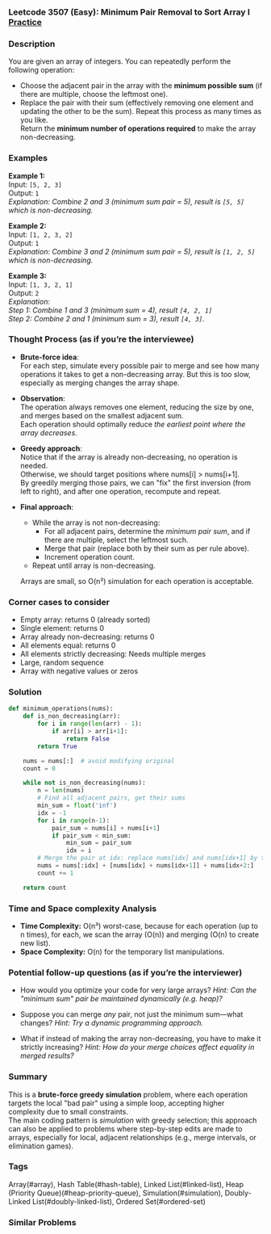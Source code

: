 ### Leetcode 3507 (Easy): Minimum Pair Removal to Sort Array I [Practice](https://leetcode.com/problems/minimum-pair-removal-to-sort-array-i)

### Description  
You are given an array of integers. You can repeatedly perform the following operation:  
- Choose the adjacent pair in the array with the **minimum possible sum** (if there are multiple, choose the leftmost one).
- Replace the pair with their sum (effectively removing one element and updating the other to be the sum).
Repeat this process as many times as you like.  
Return the **minimum number of operations required** to make the array non-decreasing.

### Examples  

**Example 1:**  
Input: `[5, 2, 3]`  
Output: `1`  
*Explanation: Combine 2 and 3 (minimum sum pair = 5), result is `[5, 5]` which is non-decreasing.*

**Example 2:**  
Input: `[1, 2, 3, 2]`  
Output: `1`  
*Explanation: Combine 3 and 2 (minimum sum pair = 5), result is `[1, 2, 5]` which is non-decreasing.*

**Example 3:**  
Input: `[1, 3, 2, 1]`  
Output: `2`  
*Explanation:  
Step 1: Combine 1 and 3 (minimum sum = 4), result `[4, 2, 1]`  
Step 2: Combine 2 and 1 (minimum sum = 3), result `[4, 3]`.*

### Thought Process (as if you’re the interviewee)  
- **Brute-force idea**:  
  For each step, simulate every possible pair to merge and see how many operations it takes to get a non-decreasing array. But this is too slow, especially as merging changes the array shape.

- **Observation**:  
  The operation always removes one element, reducing the size by one, and merges based on the smallest adjacent sum.  
  Each operation should optimally reduce *the earliest point where the array decreases*.

- **Greedy approach**:  
  Notice that if the array is already non-decreasing, no operation is needed.  
  Otherwise, we should target positions where nums[i] > nums[i+1].  
  By greedily merging those pairs, we can "fix" the first inversion (from left to right), and after one operation, recompute and repeat.

- **Final approach**:  
  - While the array is not non-decreasing:
    - For all adjacent pairs, determine the *minimum pair sum*, and if there are multiple, select the leftmost such.
    - Merge that pair (replace both by their sum as per rule above).
    - Increment operation count.
  - Repeat until array is non-decreasing.

  Arrays are small, so O(n²) simulation for each operation is acceptable.

### Corner cases to consider  
- Empty array: returns 0 (already sorted)
- Single element: returns 0
- Array already non-decreasing: returns 0
- All elements equal: returns 0
- All elements strictly decreasing: Needs multiple merges
- Large, random sequence
- Array with negative values or zeros

### Solution

```python
def minimum_operations(nums):
    def is_non_decreasing(arr):
        for i in range(len(arr) - 1):
            if arr[i] > arr[i+1]:
                return False
        return True

    nums = nums[:]  # avoid modifying original
    count = 0

    while not is_non_decreasing(nums):
        n = len(nums)
        # Find all adjacent pairs, get their sums
        min_sum = float('inf')
        idx = -1
        for i in range(n-1):
            pair_sum = nums[i] + nums[i+1]
            if pair_sum < min_sum:
                min_sum = pair_sum
                idx = i
        # Merge the pair at idx: replace nums[idx] and nums[idx+1] by their sum
        nums = nums[:idx] + [nums[idx] + nums[idx+1]] + nums[idx+2:]
        count += 1

    return count
```

### Time and Space complexity Analysis  

- **Time Complexity:** O(n³) worst-case, because for each operation (up to n times), for each, we scan the array (O(n)) and merging (O(n) to create new list).  
- **Space Complexity:** O(n) for the temporary list manipulations.

### Potential follow-up questions (as if you’re the interviewer)  

- How would you optimize your code for very large arrays?
  *Hint: Can the "minimum sum" pair be maintained dynamically (e.g. heap)?*

- Suppose you can merge *any* pair, not just the minimum sum—what changes?
  *Hint: Try a dynamic programming approach.*

- What if instead of making the array non-decreasing, you have to make it strictly increasing?
  *Hint: How do your merge choices affect equality in merged results?*

### Summary
This is a **brute-force greedy simulation** problem, where each operation targets the local "bad pair" using a simple loop, accepting higher complexity due to small constraints.  
The main coding pattern is *simulation* with greedy selection; this approach can also be applied to problems where step-by-step edits are made to arrays, especially for local, adjacent relationships (e.g., merge intervals, or elimination games).

### Tags
Array(#array), Hash Table(#hash-table), Linked List(#linked-list), Heap (Priority Queue)(#heap-priority-queue), Simulation(#simulation), Doubly-Linked List(#doubly-linked-list), Ordered Set(#ordered-set)

### Similar Problems
